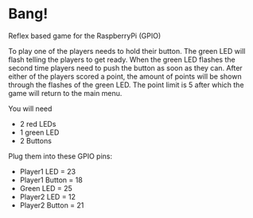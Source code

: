 # Bang!
Reflex based game for the RaspberryPi (GPIO)

To play one of the players needs to hold their button. 
The green LED will flash telling the players to get ready.
When the green LED flashes the second time players need to push the button as soon as they can.
After either of the players scored a point, the amount of points will be shown through the flashes of the green LED.
The point limit is 5 after which the game will return to the main menu.

You will need 
 - 2 red LEDs
 - 1 green LED
 - 2 Buttons
 
 Plug them into these GPIO pins:
- Player1 LED = 23
- Player1 Button = 18
- Green LED = 25
- Player2 LED = 12
- Player2 Button = 21
